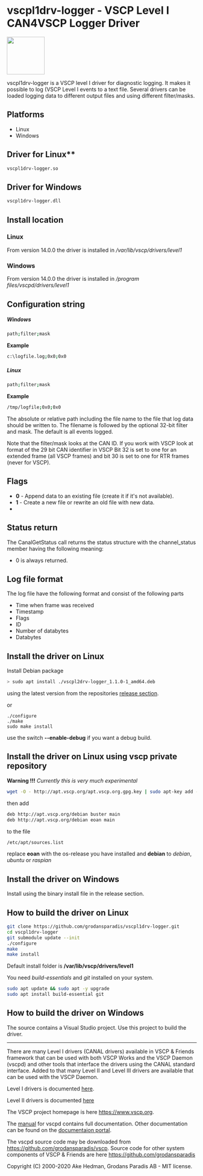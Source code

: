 # vscpl1drv-logger - VSCP Level I CAN4VSCP Logger Driver

<img src="https://vscp.org/images/logo.png" width="100">

vscpl1drv-logger is a VSCP level I driver for diagnostic logging. It makes it possible to log (VSCP Level I events to a text file. Several drivers can be loaded logging data to different output files and using different filter/masks.

## Platforms
  * Linux
  * Windows


## Driver for Linux**

```bash
vscpl1drv-logger.so
```

## Driver for Windows

```bash
vscpl1drv-logger.dll
```
## Install location

### Linux

From version 14.0.0 the driver is installed in */var/lib/vscp/drivers/level1*

### Windows
From version 14.0.0 the driver is installed in */program files/vscpd/drivers/level1*

## Configuration string

##### Windows

```bash
path;filter;mask
```

**Example**
```bash
c:\logfile.log;0x0;0x0
```

##### Linux

```bash
path;filter;mask
```
**Example**
```bash
/tmp/logfile;0x0;0x0
```

The absolute or relative path including the file name to the file that log data should be written to. The filename is followed by the optional 32-bit filter and mask. The default is all events logged.

Note that the filter/mask looks at the CAN ID. If you work with VSCP look at format of the 29 bit CAN identifier in VSCP Bit 32 is set to one for an extended frame (all VSCP frames) and bit 30 is set to one for RTR frames (never for VSCP).

## Flags

* **0** - Append data to an existing file (create it if it's not available).
* **1** - Create a new file or rewrite an old file with new data.
*
## Status return

The CanalGetStatus call returns the status structure with the channel_status member having the following meaning:


*  0 is always returned.

## Log file format

The log file have the following format and consist of the following parts

   * Time when frame was received
   * Timestamp
   * Flags
   * ID
   * Number of databytes
   * Databytes


## Install the driver on Linux

Install Debian package

```bash
> sudo apt install ./vscpl2drv-logger_1.1.0-1_amd64.deb
```

using the latest version from the repositories [release section](https://github.com/grodansparadis/vscpl1drv-logger/releases).

or

```
./configure 
./make
sudo make install
```

use the switch **--enable-debug** if you want a debug build.

## Install the driver on Linux using vscp private repository

**Warning !!!** *Currently this is very much experimental*

```bash
wget -O - http://apt.vscp.org/apt.vscp.org.gpg.key | sudo apt-key add -
```

then add

```bash
deb http://apt.vscp.org/debian buster main
deb http://apt.vscp.org/debian eoan main
```

to the file

```bash
/etc/apt/sources.list
```

replace **eoan** with the os-release you have installed and **debian** to *debian*, *ubuntu* or *raspian*

## Install the driver on Windows
Install using the binary install file in the release section.

## How to build the driver on Linux

```bash
git clone https://github.com/grodansparadis/vscpl1drv-logger.git
cd vscpl1drv-logger
git submodule update --init
./configure
make
make install
```

Default install folder is **/var/lib/vscp/drivers/level1**

You need *build-essentials* and *git* installed on your system.

```bash
sudo apt update && sudo apt -y upgrade
sudo apt install build-essential git
```


## How to build the driver on Windows
The source contains a Visual Studio project. Use this project to build the driver.

---

There are many Level I drivers (CANAL drivers) available in VSCP & Friends framework that can be used with both VSCP Works and the VSCP Daemon (vscpd) and other tools that interface the drivers using the CANAL standard interface. Added to that many Level II and Level III drivers are available that can be used with the VSCP Daemon.

Level I drivers is documented [here](https://docs.vscp.org/vscpd/latest/#/level_i_drivers).

Level II drivers is documented [here](https://docs.vscp.org/vscpd/latest/#/level_ii_drivers)


The VSCP project homepage is here <https://www.vscp.org>.

The [manual](https://docs.vscp.org/vscpd/latest) for vscpd contains full documentation. Other documentation can be found on the  [documentaion portal](https://docs.vscp.org).

The vscpd source code may be downloaded from <https://github.com/grodansparadis/vscp>. Source code for other system components of VSCP & Friends are here <https://github.com/grodansparadis>

Copyright (C) 2000-2020 Ake Hedman, Grodans Paradis AB - MIT license.
